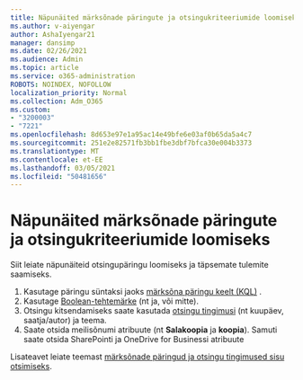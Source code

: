 ```yaml
---
title: Näpunäited märksõnade päringute ja otsingukriteeriumide loomiseks
ms.author: v-aiyengar
author: AshaIyengar21
manager: dansimp
ms.date: 02/26/2021
ms.audience: Admin
ms.topic: article
ms.service: o365-administration
ROBOTS: NOINDEX, NOFOLLOW
localization_priority: Normal
ms.collection: Adm_O365
ms.custom:
- "3200003"
- "7221"
ms.openlocfilehash: 8d653e97e1a95ac14e49bfe6e03af0b65da5a4c7
ms.sourcegitcommit: 251e2e82571fb3bb1fbe3dbf7bfca30e004b3373
ms.translationtype: MT
ms.contentlocale: et-EE
ms.lasthandoff: 03/05/2021
ms.locfileid: "50481656"
---
```

# <a name="tips-for-building-keyword-queries-and-search-conditions"></a>Näpunäited märksõnade päringute ja otsingukriteeriumide loomiseks

Siit leiate näpunäiteid otsingupäringu loomiseks ja täpsemate tulemite saamiseks.

1. Kasutage päringu süntaksi jaoks [märksõna päringu keelt (KQL)](https://go.microsoft.com/fwlink/?linkid=2101591) .
1. Kasutage [Boolean-tehtemärke](https://go.microsoft.com/fwlink/?linkid=2101592) (nt ja, või mitte).
1. Otsingu kitsendamiseks saate kasutada [otsingu tingimusi](https://go.microsoft.com/fwlink/?linkid=2102410) (nt kuupäev, saatja/autor) ja teema.
1. Saate otsida meilisõnumi atribuute (nt **Salakoopia** ja **koopia**). Samuti saate otsida SharePointi ja OneDrive for Businessi atribuute

Lisateavet leiate teemast [märksõnade päringud ja otsingu tingimused sisu otsimiseks](https://go.microsoft.com/fwlink/?linkid=2102411).
